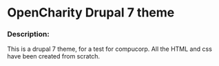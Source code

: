 # OpenCharity Drupal 7 theme
### Description:
This is a drupal 7 theme, for a test for compucorp.
All the HTML and css have been created from scratch.
